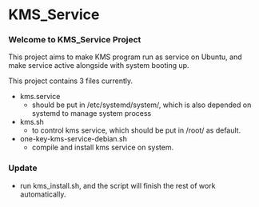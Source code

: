 # KMS_Service

### Welcome to KMS_Service Project

This project aims to make KMS program run as service on Ubuntu, and make service active alongside with system booting up.

This project contains 3 files currently.

- kms.service
  - should be put in /etc/systemd/system/, which is also depended on systemd to manage system process
- kms.sh
  - to control kms service, which should be put in /root/ as default.
- one-key-kms-service-debian.sh
  - compile and install kms service on system.



### Update

- run kms_install.sh, and the script will finish the rest of work automatically. 